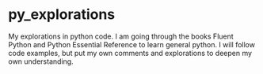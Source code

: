 # py_explorations
My explorations in python code.
I am going through the books Fluent Python and Python Essential Reference to learn general python. I will follow code examples, but put my own comments and explorations to deepen my own understanding.
